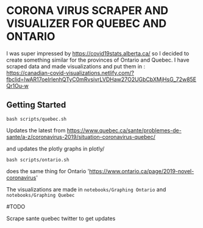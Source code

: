 # CORONA VIRUS SCRAPER AND VISUALIZER FOR QUEBEC AND ONTARIO

I was super impressed by https://covid19stats.alberta.ca/ so I decided to create something similar for the provinces of Ontario and Quebec. I have scraped data and made visualizations and put them in :  
https://canadian-covid-visualizations.netlify.com/?fbclid=IwAR17oeIrlenhQTyC0mRvsivrLVDHaw27O2UGbCbXMjHsG_72w85EQr1Ou-w

## Getting Started 

`bash scripts/quebec.sh`

Updates the latest from https://www.quebec.ca/sante/problemes-de-sante/a-z/coronavirus-2019/situation-coronavirus-quebec/

 and updates the plotly graphs in plotly/

`bash scripts/ontario.sh`

does the same thing for Ontario 'https://www.ontario.ca/page/2019-novel-coronavirus'


The visualizations are made in `notebooks/Graphing Ontario` and `notebooks/Graphing Quebec`

#TODO

Scrape sante quebec twitter to get updates 


